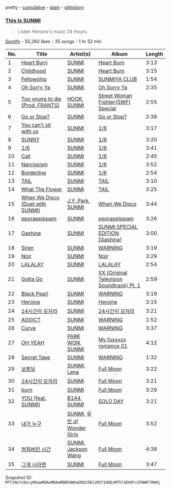 pretty - [cumulative](/playlists/cumulative/37i9dQZF1DX5wTRh9H8LSC.md) - [plain](/playlists/plain/37i9dQZF1DX5wTRh9H8LSC) - [githistory](https://github.githistory.xyz/mackorone/spotify-playlist-archive/blob/main/playlists/plain/37i9dQZF1DX5wTRh9H8LSC)

### [This Is SUNMI](https://open.spotify.com/playlist/37i9dQZF1DX5wTRh9H8LSC)

> Listen Heroine's music 24 Hours.

[Spotify](https://open.spotify.com/user/spotify) - 55,260 likes - 35 songs - 1 hr 52 min

| No. | Title | Artist(s) | Album | Length |
|---|---|---|---|---|
| 1 | [Heart Burn](https://open.spotify.com/track/4JmbtS0Muijl37KP9lDscy) | [SUNMI](https://open.spotify.com/artist/6MoXcK2GyGg7FIyxPU5yW6) | [Heart Burn](https://open.spotify.com/album/0ahb3lp7jXxKUx3beS7AVu) | 3:13 |
| 2 | [Childhood](https://open.spotify.com/track/0YD0nPpSx4DSHoL1EGJ5Lj) | [SUNMI](https://open.spotify.com/artist/6MoXcK2GyGg7FIyxPU5yW6) | [Heart Burn](https://open.spotify.com/album/0ahb3lp7jXxKUx3beS7AVu) | 3:15 |
| 3 | [Fellowship](https://open.spotify.com/track/6PW5GLnTnF9krvqR3QcjWg) | [SUNMI](https://open.spotify.com/artist/6MoXcK2GyGg7FIyxPU5yW6) | [SUNMIYA CLUB](https://open.spotify.com/album/5m1kGBVJBKcrlLBgy300vV) | 1:54 |
| 4 | [Oh Sorry Ya](https://open.spotify.com/track/03HYOtfzbzx0HPHMcfLFOe) | [SUNMI](https://open.spotify.com/artist/6MoXcK2GyGg7FIyxPU5yW6) | [Oh Sorry Ya](https://open.spotify.com/album/4LKKDcLPX4aZXGfnlpFPi7) | 2:35 |
| 5 | [Too young to die \(Prod\. FRANTS\)](https://open.spotify.com/track/4vYEpQ762uNTfIgZ6Rqyd2) | [HOOK](https://open.spotify.com/artist/3pS5aTs5sdGlypb1vVWhvA), [SUNMI](https://open.spotify.com/artist/6MoXcK2GyGg7FIyxPU5yW6) | [Street Woman Fighter\(SWF\) Special](https://open.spotify.com/album/3iW6rZmhiSLNveTOrX26z6) | 2:55 |
| 6 | [Go or Stop?](https://open.spotify.com/track/5ZQt1BxZ25CYGgxC7g3XFt) | [SUNMI](https://open.spotify.com/artist/6MoXcK2GyGg7FIyxPU5yW6) | [Go or Stop?](https://open.spotify.com/album/1oMfb1X1wk1cyc60tNrqaA) | 2:38 |
| 7 | [You can't sit with us](https://open.spotify.com/track/4aS8OY1JsRSBKGfnAkIOZH) | [SUNMI](https://open.spotify.com/artist/6MoXcK2GyGg7FIyxPU5yW6) | [1/6](https://open.spotify.com/album/3UJlc2nl7tik1gD23DOBVX) | 3:17 |
| 8 | [SUNNY](https://open.spotify.com/track/1ZKj8dOHp1gaOE9BGvyWWU) | [SUNMI](https://open.spotify.com/artist/6MoXcK2GyGg7FIyxPU5yW6) | [1/6](https://open.spotify.com/album/3UJlc2nl7tik1gD23DOBVX) | 3:20 |
| 9 | [1/6](https://open.spotify.com/track/5o0dqwd2sAdckax4pb6feU) | [SUNMI](https://open.spotify.com/artist/6MoXcK2GyGg7FIyxPU5yW6) | [1/6](https://open.spotify.com/album/3UJlc2nl7tik1gD23DOBVX) | 3:41 |
| 10 | [Call](https://open.spotify.com/track/2HmA6srhyIetFJ9pb4kvdG) | [SUNMI](https://open.spotify.com/artist/6MoXcK2GyGg7FIyxPU5yW6) | [1/6](https://open.spotify.com/album/3UJlc2nl7tik1gD23DOBVX) | 2:45 |
| 11 | [Narcissism](https://open.spotify.com/track/4VVbHgWyMvvuvSo4h36xS9) | [SUNMI](https://open.spotify.com/artist/6MoXcK2GyGg7FIyxPU5yW6) | [1/6](https://open.spotify.com/album/3UJlc2nl7tik1gD23DOBVX) | 3:52 |
| 12 | [Borderline](https://open.spotify.com/track/2ufe0UMTd8ay3irNf1kIsX) | [SUNMI](https://open.spotify.com/artist/6MoXcK2GyGg7FIyxPU5yW6) | [1/6](https://open.spotify.com/album/3UJlc2nl7tik1gD23DOBVX) | 2:54 |
| 13 | [TAIL](https://open.spotify.com/track/7muTXW7kGytN3zdomku6FV) | [SUNMI](https://open.spotify.com/artist/6MoXcK2GyGg7FIyxPU5yW6) | [TAIL](https://open.spotify.com/album/6N8gHTBafJrVn0tcn9AKqz) | 3:10 |
| 14 | [What The Flower](https://open.spotify.com/track/3uVqwK7jRfNb04b5i4hJqT) | [SUNMI](https://open.spotify.com/artist/6MoXcK2GyGg7FIyxPU5yW6) | [TAIL](https://open.spotify.com/album/6N8gHTBafJrVn0tcn9AKqz) | 3:25 |
| 15 | [When We Disco \(Duet with SUNMI\)](https://open.spotify.com/track/6t9nnPyEZfjcn1aLJ4l9AK) | [J.Y\. Park](https://open.spotify.com/artist/1TTx0YcbKUtJIZY1HEnh9B), [SUNMI](https://open.spotify.com/artist/6MoXcK2GyGg7FIyxPU5yW6) | [When We Disco](https://open.spotify.com/album/1PllJjUqafNlQ23eBqs511) | 3:44 |
| 16 | [pporappippam](https://open.spotify.com/track/7oQh96s9YemWG3A4zkIbrU) | [SUNMI](https://open.spotify.com/artist/6MoXcK2GyGg7FIyxPU5yW6) | [pporappippam](https://open.spotify.com/album/5IKVYCIhY5SyMhj1cYovz3) | 3:26 |
| 17 | [Gashina](https://open.spotify.com/track/0jFHMDRXxKaREor3hBEEST) | [SUNMI](https://open.spotify.com/artist/6MoXcK2GyGg7FIyxPU5yW6) | [SUNMI SPECIAL EDITION \[Gashina\]](https://open.spotify.com/album/3TSX6AxLdCP4E5o3F5jCdN) | 3:00 |
| 18 | [Siren](https://open.spotify.com/track/0gEnVDMhKKjF1qXuvBwq91) | [SUNMI](https://open.spotify.com/artist/6MoXcK2GyGg7FIyxPU5yW6) | [WARNING](https://open.spotify.com/album/3FlTMPuc3cWXTosTmXOnCr) | 3:19 |
| 19 | [Noir](https://open.spotify.com/track/1KCXYoPIpvafzaAGtiRjci) | [SUNMI](https://open.spotify.com/artist/6MoXcK2GyGg7FIyxPU5yW6) | [Noir](https://open.spotify.com/album/1EBhkTQyICi50mKuybqDp9) | 3:29 |
| 20 | [LALALAY](https://open.spotify.com/track/0wqdresTib8pJkrpKK1nmF) | [SUNMI](https://open.spotify.com/artist/6MoXcK2GyGg7FIyxPU5yW6) | [LALALAY](https://open.spotify.com/album/7qmsar8kXnwi8k6OCTNoj5) | 2:54 |
| 21 | [Gotta Go](https://open.spotify.com/track/6fYDnLnVFV0n3FMxgEnIcg) | [SUNMI](https://open.spotify.com/artist/6MoXcK2GyGg7FIyxPU5yW6) | [XX \(Original Television Soundtrack\) Pt\. 1](https://open.spotify.com/album/4qneAGjgqL6nMSVY8J2OCD) | 2:59 |
| 22 | [Black Pearl](https://open.spotify.com/track/5SEh5ElnuNTz6zn8Th5pP9) | [SUNMI](https://open.spotify.com/artist/6MoXcK2GyGg7FIyxPU5yW6) | [WARNING](https://open.spotify.com/album/3FlTMPuc3cWXTosTmXOnCr) | 3:19 |
| 23 | [Heroine](https://open.spotify.com/track/5gA9Xn8oPts2aewPgxVkPD) | [SUNMI](https://open.spotify.com/artist/6MoXcK2GyGg7FIyxPU5yW6) | [Heroine](https://open.spotify.com/album/4lWDPUQmrZPyO9T9pWfZc2) | 3:15 |
| 24 | [24시간이 모자라](https://open.spotify.com/track/1KvMjr7Yx2WKl5WV4YCj9Y) | [SUNMI](https://open.spotify.com/artist/6MoXcK2GyGg7FIyxPU5yW6) | [24시간이 모자라](https://open.spotify.com/album/6DlHIJKs51neBto8JtrcMC) | 3:21 |
| 25 | [ADDICT](https://open.spotify.com/track/2k75ZjRth50bLdyjFpAv7f) | [SUNMI](https://open.spotify.com/artist/6MoXcK2GyGg7FIyxPU5yW6) | [WARNING](https://open.spotify.com/album/3FlTMPuc3cWXTosTmXOnCr) | 1:52 |
| 26 | [Curve](https://open.spotify.com/track/0dxN4KBx1LIneaq3Idtl3X) | [SUNMI](https://open.spotify.com/artist/6MoXcK2GyGg7FIyxPU5yW6) | [WARNING](https://open.spotify.com/album/3FlTMPuc3cWXTosTmXOnCr) | 3:37 |
| 27 | [OH YEAH](https://open.spotify.com/track/3eTv0AJWT9abddyIboLd01) | [PARK WON](https://open.spotify.com/artist/1XujSdsxykPhP3dn6HaT4l), [SUNMI](https://open.spotify.com/artist/6MoXcK2GyGg7FIyxPU5yW6) | [My fuxxxxx romance 01](https://open.spotify.com/album/6QEoy9NgTE3tpCoHgb4crc) | 4:12 |
| 28 | [Secret Tape](https://open.spotify.com/track/2shjrcZS945n1zu1EaeOrH) | [SUNMI](https://open.spotify.com/artist/6MoXcK2GyGg7FIyxPU5yW6) | [WARNING](https://open.spotify.com/album/3FlTMPuc3cWXTosTmXOnCr) | 1:32 |
| 29 | [보름달](https://open.spotify.com/track/4DrMEpcUwwRyxLtRjnPvZk) | [SUNMI](https://open.spotify.com/artist/6MoXcK2GyGg7FIyxPU5yW6), [Lena](https://open.spotify.com/artist/0EmA3wlv6dnf3Pc9SINsvA) | [Full Moon](https://open.spotify.com/album/6Pm5C5xZsAvhHfquG5iO9Q) | 3:22 |
| 30 | [24시간이 모자라](https://open.spotify.com/track/2HLohseraYUuuP9Jgz6pZ7) | [SUNMI](https://open.spotify.com/artist/6MoXcK2GyGg7FIyxPU5yW6) | [Full Moon](https://open.spotify.com/album/6Pm5C5xZsAvhHfquG5iO9Q) | 3:21 |
| 31 | [burn](https://open.spotify.com/track/1leUuiU53gcrZsnTmwidNb) | [SUNMI](https://open.spotify.com/artist/6MoXcK2GyGg7FIyxPU5yW6) | [Full Moon](https://open.spotify.com/album/6Pm5C5xZsAvhHfquG5iO9Q) | 3:29 |
| 32 | [YOU \(feat\. SUNMI\)](https://open.spotify.com/track/1bthBgj2YMcn2w0LBQl5eI) | [B1A4](https://open.spotify.com/artist/3sxWOFw4MSN54SIQ8np6iG), [SUNMI](https://open.spotify.com/artist/6MoXcK2GyGg7FIyxPU5yW6) | [SOLO DAY](https://open.spotify.com/album/5bzGBXIqZIiqKJHDTNP8ix) | 3:21 |
| 33 | [내가 누구](https://open.spotify.com/track/2mCm2BC5rNsX4dCe0IedxS) | [SUNMI](https://open.spotify.com/artist/6MoXcK2GyGg7FIyxPU5yW6), [유빈 of Wonder Girls](https://open.spotify.com/artist/1eaKmXYQ1g9M2DPXpnD6sY) | [Full Moon](https://open.spotify.com/album/6Pm5C5xZsAvhHfquG5iO9Q) | 3:52 |
| 34 | [멈춰버린 시간](https://open.spotify.com/track/4AgEO6iy3fsyLbpjAdt42g) | [SUNMI](https://open.spotify.com/artist/6MoXcK2GyGg7FIyxPU5yW6), [Jackson Wang](https://open.spotify.com/artist/1kfWoWgCugPkyxQP8lkRlY) | [Full Moon](https://open.spotify.com/album/6Pm5C5xZsAvhHfquG5iO9Q) | 4:38 |
| 35 | [그게 너라면](https://open.spotify.com/track/5ISTy9kctyjm2zNW9TeZqI) | [SUNMI](https://open.spotify.com/artist/6MoXcK2GyGg7FIyxPU5yW6) | [Full Moon](https://open.spotify.com/album/6Pm5C5xZsAvhHfquG5iO9Q) | 3:47 |

Snapshot ID: `MTY1NzYzNzcyNSwwMDAwMDAwMDBhOWUwODQ3ZWJiM2Y1ODEzMThlODU0YzZhNWFlMmNj`
